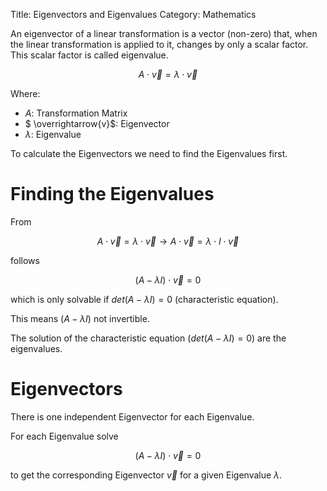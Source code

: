 Title: Eigenvectors and Eigenvalues
Category: Mathematics

An eigenvector of a linear transformation is a vector (non-zero) that, when the linear transformation is applied to it, changes by only a scalar factor. This scalar factor is called eigenvalue.

$$A \cdot \overrightarrow{v} = \lambda \cdot \overrightarrow{v}$$

Where:

- $A$: Transformation Matrix
- $ \overrightarrow{v}$: Eigenvector
- $\lambda$: Eigenvalue


To calculate the Eigenvectors we need to find the Eigenvalues first.

# Finding the Eigenvalues

From

$$A \cdot \overrightarrow{v} = \lambda \cdot \overrightarrow{v} \rightarrow A \cdot \overrightarrow{v}
= \lambda \cdot I \cdot \overrightarrow{v}$$

follows

$$(A - \lambda I) \cdot \overrightarrow{v} = 0$$

which is only solvable if $det(A - \lambda I) = 0$ (characteristic equation).

This means $(A - \lambda  I)$ not invertible.

The solution of the characteristic equation ($det(A - \lambda I) = 0$) are the eigenvalues.

# Eigenvectors

There is one independent Eigenvector for each Eigenvalue.

For each Eigenvalue solve

$$(A - \lambda I) \cdot \overrightarrow{v} = 0$$

to get the corresponding Eigenvector $\overrightarrow{v}$ for a given Eigenvalue $\lambda$.
